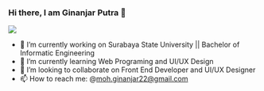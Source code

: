 ### Hi there, I am Ginanjar Putra 👋
![](https://komarev.com/ghpvc/?username=your-github-GinanjarPutra22)

- 🔭 I’m currently working on Surabaya State University || Bachelor of Informatic Engineering
- 🌱 I’m currently learning  Web Programing and UI/UX Design
- 👯 I’m looking to collaborate on Front End Developer and UI/UX Designer
- 📫 How to reach me: @moh.ginanjar22@gmail.com

